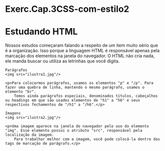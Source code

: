 # Exerc.Cap.3CSS-com-estilo2

<!DOCTYPE html>
<html lang="pt-br">
<head>
<meta charset="UTF-8">
<title>Imagens</title>
<link rel="stylesheet" href="externo.css">
</head>
<body>
    <h1>Estudando HTML</h1>
    <p>Nossos estudos começaram falando a respeito de um item muito sério que é a organização. 
        Isso porque a linguagem HTML é responsável apenas pela marcação dos elementos na janela do navegador. 
        O HTML não cria nada, ele manda buscar ou utiliza as letrinhas que você digita.</p>
    
    Parágrafos
    <img src="ilustra1.jpg"/>
    
    <p>Para colocarmos parágrafos, usamos os elementos "p" e "/p". Para fazer uma quebra de linha, mantendo o mesmo parágrafo, usamos o elemento "br". 
        Temos ainda parágrafos especiais, denominados títulos, cabeçalhos ou headings em que são usados elementos de "h1" a "h6" e seus respectivos fechamentos de "/h1" a "/h6".</p>
    
    Imagens
    <img src="ilustra2.jpg"/>
    
    <p>Uma imagem aparece na janela do navegador pelo uso do elemento "img". Esse elemento possui o atributo "src", responsável pela localização da imagem. 
        Para trabalhar melhor com a imagem, você pode colocá-la dentro das tags de marcação de parágrafo.</p>
</body>
</html>
